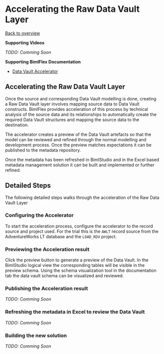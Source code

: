 # Accelerating the Raw Data Vault Layer

[Back to overview](https://varigence.com/Documentation/BimlFlex/Article/Trial+Process+Overview)


**Supporting Videos**

*TODO: Comming Soon*

**Supporting BimlFlex Documentation**

- [Data Vault Accelerator](https://varigence.com/Documentation/BimlFlex/Article/Data+Vault+Accelerator)

## Accelerating the Raw Data Vault Layer

Once the source and corresponding Data Vault modelling is done, creating a Raw Data Vault layer involves mapping source data to Data Vault constructs. BimlFlex provides acceleration of this process by technical analysis of the source data and its relationships to automatically create the required Data Vault structures and mapping the source data to the destination.

The accelerator creates a preview of the Data Vault artefacts so that the model can be reviewed and refined through the normal modelling and development process. Once the preview matches expectations it can be published to the metadata repository.

Once the metadata has been refreshed in BimlStudio and in the Excel based metadata management solution it can be built and implemented or further refined.

## Detailed Steps
The following detailed steps walks through the acceleration of the Raw Data Vault Layer

### Configuring the Accelerator

To start the acceleration process, configure the accelerator to the record source and project used. For the trial this is the `AWLT` record source from the AdventureWorks LT database and the `LOAD_RDV` project.

### Previewing the Acceleration result

Click the preview button to generate a preview of the Data Vault.
In the BimlStudio logical view the corresponding tables will be visible in the preview schema.
Using the schema visualization tool in the documentation tab the data vault schema can be visualized and reviewed.


### Publishing the Acceleration result
*TODO: Comming Soon*

### Refreshing the metadata in Excel to review the Data Vault
*TODO: Comming Soon*

### Building the new solution
*TODO: Comming Soon*
